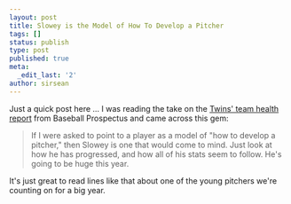 ```yaml
---
layout: post
title: Slowey is the Model of How To Develop a Pitcher
tags: []
status: publish
type: post
published: true
meta:
  _edit_last: '2'
author: sirsean
---
```

Just a quick post here ... I was reading the take on the <a href="http://www.baseballprospectus.com/article.php?articleid=8623">Twins' team health report</a> from Baseball Prospectus and came across this gem:
<blockquote>If I were asked to point to a player as a model of "how to develop a pitcher," then Slowey is one that would come to mind. Just look at how he has progressed, and how all of his stats seem to follow. He's going to be huge this year.</blockquote>
It's just great to read lines like that about one of the young pitchers we're counting on for a big year.
